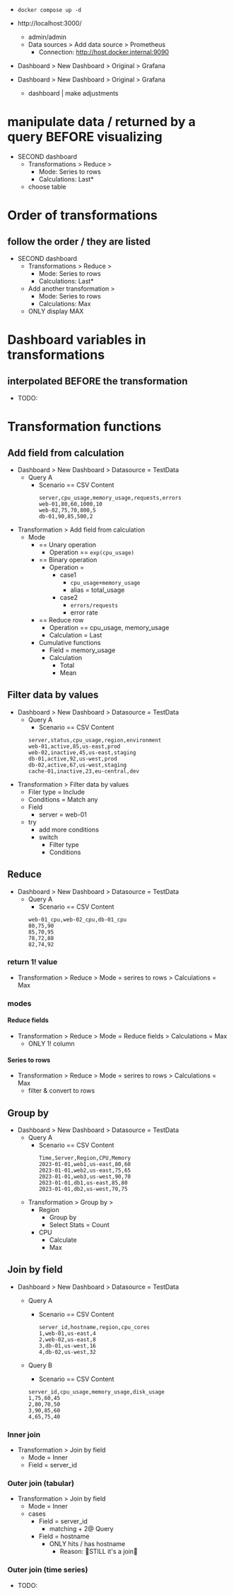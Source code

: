 * `docker compose up -d`
* http://localhost:3000/
  * admin/admin
  * Data sources > Add data source > Prometheus
    * Connection: http://host.docker.internal:9090

* Dashboard > New Dashboard > Original > Grafana
* Dashboard > New Dashboard > Original > Grafana
  * dashboard | make adjustments

# manipulate data / returned by a query BEFORE visualizing
* SECOND dashboard
  * Transformations > Reduce > 
    * Mode: Series to rows
    * Calculations: Last*
  * choose table

# Order of transformations
## follow the order / they are listed
* SECOND dashboard
  * Transformations > Reduce >
    * Mode: Series to rows
    * Calculations: Last*
  * Add another transformation >
    * Mode: Series to rows
    * Calculations: Max
  * ONLY display MAX

# Dashboard variables in transformations
## interpolated BEFORE the transformation
* TODO:

# Transformation functions
## Add field from calculation
* Dashboard > New Dashboard > Datasource = TestData
  * Query A
    * Scenario == CSV Content
      ```
      server,cpu_usage,memory_usage,requests,errors
      web-01,80,60,1000,10
      web-02,75,70,800,5
      db-01,90,85,500,2
      ```
* Transformation > Add field from calculation
  * Mode
    * == Unary operation
      * Operation == `exp(cpu_usage)`
    * == Binary operation
      * Operation = 
        * case1
          * `cpu_usage+memory_usage`
          * alias = total_usage
        * case2
          * `errors/requests`
          * error rate
    * == Reduce row
      * Operation == cpu_usage, memory_usage
      * Calculation = Last
    * Cumulative functions
      * Field = memory_usage
      * Calculation 
        * Total
        * Mean

## Filter data by values
* Dashboard > New Dashboard > Datasource = TestData
  * Query A
    * Scenario == CSV Content
    ```
    server,status,cpu_usage,region,environment
    web-01,active,85,us-east,prod
    web-02,inactive,45,us-east,staging
    db-01,active,92,us-west,prod
    db-02,active,67,us-west,staging
    cache-01,inactive,23,eu-central,dev
    ```
* Transformation > Filter data by values
  * Filer type = Include
  * Conditions = Match any
  * Field
    * server = web-01
  * try
    * add more conditions
    * switch 
      * Filter type
      * Conditions

## Reduce
* Dashboard > New Dashboard > Datasource = TestData
  * Query A
    * Scenario == CSV Content
    ```
    web-01_cpu,web-02_cpu,db-01_cpu
    80,75,90
    85,70,95
    78,72,88
    82,74,92
    ```
### return 1! value
* Transformation > Reduce > Mode = serires to rows > Calculations = Max
### modes
#### Reduce fields
* Transformation > Reduce > Mode = Reduce fields > Calculations = Max
  * ONLY 1!  column
#### Series to rows
* Transformation > Reduce > Mode = serires to rows > Calculations = Max
  * filter & convert to rows

## Group by
* Dashboard > New Dashboard > Datasource = TestData
  * Query A
    * Scenario == CSV Content
      ```
      Time,Server,Region,CPU,Memory
      2023-01-01,web1,us-east,80,60
      2023-01-01,web2,us-east,75,65
      2023-01-01,web3,us-west,90,70
      2023-01-01,db1,us-east,85,80
      2023-01-01,db2,us-west,70,75
      ```
  * Transformation > Group by > 
    * Region
      * Group by
      * Select Stats = Count
    * CPU
      * Calculate
      * Max

## Join by field
* Dashboard > New Dashboard > Datasource = TestData
  * Query A
    * Scenario == CSV Content
      ```
      server_id,hostname,region,cpu_cores
      1,web-01,us-east,4
      2,web-02,us-east,8
      3,db-01,us-west,16
      4,db-02,us-west,32
       ```
  * Query B
    * Scenario == CSV Content

    ```
    server_id,cpu_usage,memory_usage,disk_usage
    1,75,60,45
    2,80,70,50
    3,90,85,60
    4,65,75,40
    ```
### Inner join
* Transformation > Join by field
  * Mode = Inner
  * Field = server_id
### Outer join (tabular)
* Transformation > Join by field
  * Mode = Inner
  * cases
    * Field = server_id
      * matching + 2@ Query
    * Field = hostname
      * ONLY hits / has hostname
        * Reason: 🧠STILL it's a join🧠
### Outer join (time series)
* TODO:
